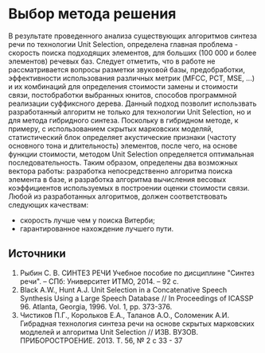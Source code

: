 # Выбор метода решения
В результате проведенного анализа существующих алгоритмов синтеза речи по технологии Unit Selection, определена главная проблема - скорость поиска подходящих элементов, для больших (100 000 и более элементов) речевых баз. Следует отметить, что в работе не рассматривается вопросы разметки звуковой базы, предобработки, эффективности использования различных метрик (MFCC, PCT, MSE, ...) и их комбинаций для определения стоимости замены и стоимости связи, постобработки выбранных юнитов, способов программной реализации суффиксного дерева.
Данный подход позволит использвать разработанный алгоритм не только для технологии Unit Selection, но и для метода гибридного синтеза. Поскольку в гибридном методе, к примеру, с использованием скрытых марковских моделяй, статистический блок определяет акустические признаки (частоту основного тона и длительность) элементов, после чего, на основе функции стоимости, методом Unit Selection определяется оптимальная последовательность.
Таким образом, определены два возможных вектора работы: разработка непосредственно алгоритма поиска элемента в базе, и разработка алгоритма вычисления весовых коэффициентов используемых в построении оценки стоимости связи.
Любой из разработанных алгоритмов, должен соответствовать следующих качествам:
* скорость лучше чем у поиска Витерби;
* гарантированное нахождение лучшего пути.

## Источники
1. Рыбин С. В. СИНТЕЗ РЕЧИ Учебное пособие по дисциплине "Синтез речи". – СПб: Университет ИТМО, 2014. – 92 с.
1. Black A.W., Hunt A.J. Unit Selection in a Concatenative Speech Synthesis Using a Large Speech Database // In Proceedings of ICASSP 96. Atlanta, Georgia, 1996. Vol. 1, pp. 373-376.
1. Чистиков П.Г., Корольков Е.А., Таланов А.О., Соломеник А.И. Гибрадная технология синтеза речи на основе скрытых марковских модлелей и алгоритма Unit Selection // ИЗВ. ВУЗОВ. ПРИБОРОСТРОЕНИЕ. 2013. Т. 56, № 2 с 33 - 37